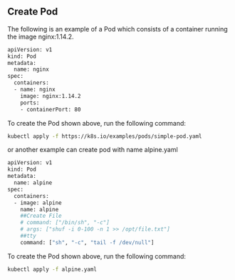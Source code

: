 ## Create Pod
The following is an example of a Pod which consists of a container running the image nginx:1.14.2.
```sh
apiVersion: v1
kind: Pod
metadata:
  name: nginx
spec:
  containers:
  - name: nginx
    image: nginx:1.14.2
    ports:
    - containerPort: 80
```
To create the Pod shown above, run the following command:

```sh
kubectl apply -f https://k8s.io/examples/pods/simple-pod.yaml
```

or another example can create pod with name alpine.yaml 
```sh
apiVersion: v1
kind: Pod
metadata:
  name: alpine
spec:
  containers:
  - image: alpine
    name: alpine
    ##Create File
    # command: ["/bin/sh", "-c"]
    # args: ["shuf -i 0-100 -n 1 >> /opt/file.txt"]
    ##tty
    command: ["sh", "-c", "tail -f /dev/null"]
```
To create the Pod shown above, run the following command:
```sh
kubectl apply -f alpine.yaml
```
